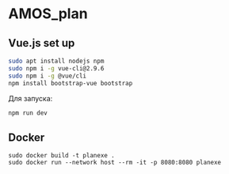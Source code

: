 # AMOS_plan
## Vue.js set up
```bash
sudo apt install nodejs npm
sudo npm i -g vue-cli@2.9.6
sudo npm i -g @vue/cli
npm install bootstrap-vue bootstrap

```  
Для запуска:
```bash
npm run dev
```

## Docker

```
sudo docker build -t planexe .
sudo docker run --network host --rm -it -p 8080:8080 planexe
```